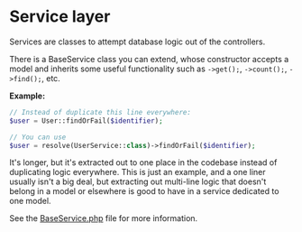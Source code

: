 # Service layer 

Services are classes to attempt database logic out of the controllers. 

There is a BaseService class you can extend, whose constructor accepts a model and
inherits some useful functionality such as `->get();`, `->count();`, `->find();`, etc. 

**Example:** 

```php
// Instead of duplicate this line everywhere:
$user = User::findOrFail($identifier);

// You can use 
$user = resolve(UserService::class)->findOrFail($identifier);
```

It's longer, but it's extracted out to one place in the codebase instead of duplicating logic everywhere. 
This is just an example, and a one liner usually isn't a big deal, but extracting out multi-line logic that 
doesn't belong in a model or elsewhere is good to have in a service dedicated to one model.

See the [BaseService.php](https://github.com/Activisme-be/Ragnarok/blob/main/app/Support/Services/BaseService.php) file for more information.